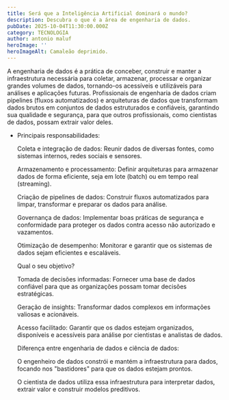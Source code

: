 ```yaml
---
title: Será que a Inteligência Artificial dominará o mundo?
description: Descubra o que é a área de engenharia de dados.
pubDate: 2025-10-04T11:30:00.000Z
category: TECNOLOGIA
author: antonio maluf
heroImage: ''
heroImageAlt: Camaleão deprimido.
---
```


A engenharia de dados é a prática de conceber, construir e manter a infraestrutura necessária para coletar, armazenar, processar e organizar grandes volumes de dados, tornando-os acessíveis e utilizáveis para análises e aplicações futuras. Profissionais de engenharia de dados criam pipelines (fluxos automatizados) e arquiteturas de dados que transformam dados brutos em conjuntos de dados estruturados e confiáveis, garantindo sua qualidade e segurança, para que outros profissionais, como cientistas de dados, possam extrair valor deles.

* Principais responsabilidades:

  Coleta e integração de dados: Reunir dados de diversas fontes, como sistemas internos, redes sociais e sensores.

  Armazenamento e processamento: Definir arquiteturas para armazenar dados de forma eficiente, seja em lote (batch) ou em tempo real (streaming).

  Criação de pipelines de dados: Construir fluxos automatizados para limpar, transformar e preparar os dados para análise.

  Governança de dados: Implementar boas práticas de segurança e conformidade para proteger os dados contra acesso não autorizado e vazamentos.

  Otimização de desempenho: Monitorar e garantir que os sistemas de dados sejam eficientes e escaláveis.

  Qual o seu objetivo?

  Tomada de decisões informadas: Fornecer uma base de dados confiável para que as organizações possam tomar decisões estratégicas.

  Geração de insights: Transformar dados complexos em informações valiosas e acionáveis.

  Acesso facilitado: Garantir que os dados estejam organizados, disponíveis e acessíveis para análise por cientistas e analistas de dados.

  Diferença entre engenharia de dados e ciência de dados:

  O engenheiro de dados constrói e mantém a infraestrutura para dados, focando nos "bastidores" para que os dados estejam prontos.

  O cientista de dados utiliza essa infraestrutura para interpretar dados, extrair valor e construir modelos preditivos.
